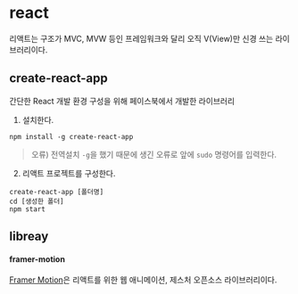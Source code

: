 # react

리액트는 구조가 MVC, MVW 등인 프레임워크와 달리 오직 V(View)만 신경 쓰는 라이브러리이다.

## create-react-app

간단한 React 개발 환경 구성을 위해 페이스북에서 개발한 라이브러리

1. 설치한다.

```console
npm install -g create-react-app
```

> 오류) 전역설치 `-g`을 했기 때문에 생긴 오류로 앞에 `sudo` 명령어를 입력한다.

2. 리액트 프로젝트를 구성한다.

```console
create-react-app [폴더명]
cd [생성한 폴더]
npm start
```

## libreay

#### framer-motion

[Framer Motion](https://www.framer.com/motion/)은 리액트를 위한 웹 애니메이션, 제스처 오픈소스 라이브러리이다.
